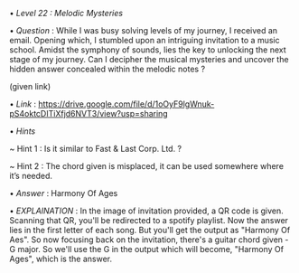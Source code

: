 • *Level 22 : Melodic Mysteries*

• *Question* : While I was busy solving levels of my journey, I received an email. Opening which, I stumbled upon an intriguing invitation to a music school. Amidst the symphony of sounds, lies the key to unlocking the next stage of my journey. Can I decipher the musical mysteries and uncover the hidden answer concealed within the melodic notes ?

(given link)

• *Link* : https://drive.google.com/file/d/1oOyF9lgWnuk-pS4oktcDITiXfjd6NVT3/view?usp=sharing

• *Hints*

~ Hint 1 : Is it similar to Fast & Last Corp. Ltd. ?

~ Hint 2 : The chord given is misplaced, it can be used somewhere where it’s needed.

• *Answer* : Harmony Of Ages

• *EXPLAINATION* : In the image of invitation provided, a QR code is given. Scanning that QR, you'll be redirected to a spotify playlist. Now the answer lies in the first letter of each song. But you'll get the output as "Harmony Of Aes". So now focusing back on the invitation, there's a guitar chord given - G major. So we'll use the G in the output which will become, "Harmony Of Ages", which is the answer.

